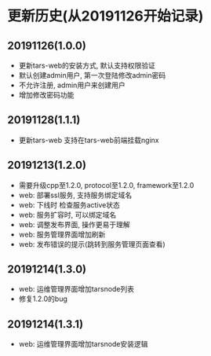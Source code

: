 
# 更新历史(从20191126开始记录)

## 20191126(1.0.0)
- 更新tars-web的安装方式, 默认支持权限验证
- 默认创建admin用户, 第一次登陆修改admin密码
- 不允许注册, admin用户来创建用户
- 增加修改密码功能

## 20191128(1.1.1)
- 更新tars-web 支持在tars-web前端挂载nginx

## 20191213(1.2.0)
- 需要升级cpp至1.2.0, protocol至1.2.0, framework至1.2.0
- web: 部署ssl服务, 支持服务绑定域名
- web: 下线时 检查服务active状态
- web: 服务扩容时, 可以绑定域名
- web: 调整发布界面, 操作更易于理解
- web: 服务管理界面增加刷新
- web: 发布错误的提示(跳转到服务管理页面查看)

## 20191214(1.3.0)
- web: 运维管理界面增加tarsnode列表
- 修复1.2.0的bug

## 20191214(1.3.1)
- web: 运维管理界面增加tarsnode安装逻辑